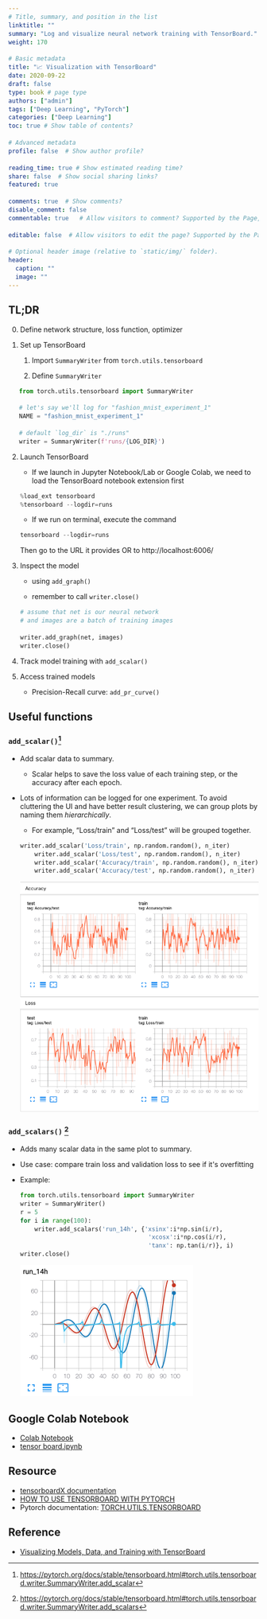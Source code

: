 ```yaml
---
# Title, summary, and position in the list
linktitle: ""
summary: "Log and visualize neural network training with TensorBoard."
weight: 170

# Basic metadata
title: "📈 Visualization with TensorBoard"
date: 2020-09-22
draft: false
type: book # page type
authors: ["admin"]
tags: ["Deep Learning", "PyTorch"]
categories: ["Deep Learning"]
toc: true # Show table of contents?

# Advanced metadata
profile: false  # Show author profile?

reading_time: true # Show estimated reading time?
share: false  # Show social sharing links?
featured: true

comments: true  # Show comments?
disable_comment: false
commentable: true   # Allow visitors to comment? Supported by the Page, Post, and Docs content types.

editable: false  # Allow visitors to edit the page? Supported by the Page, Post, and Docs content types.

# Optional header image (relative to `static/img/` folder).
header:
  caption: ""
  image: ""
---
```


## TL;DR

0. Define network structure, loss function, optimizer

1. Set up TensorBoard

   1. Import `SummaryWriter` from `torch.utils.tensorboard`

   2. Define `SummaryWriter`

   
```python
   from torch.utils.tensorboard import SummaryWriter
   
   # let's say we'll log for "fashion_mnist_experiment_1"
   NAME = "fashion_mnist_experiment_1"
   
   # default `log_dir` is "./runs"
   writer = SummaryWriter(f'runs/{LOG_DIR}')
   ```
   
2. Launch TensorBoard

   - If we launch in Jupyter Notebook/Lab or Google Colab, we need to load the TensorBoard notebook extension first

   ```python
   %load_ext tensorboard
   %tensorboard --logdir=runs
   ```

   - If we run on terminal, execute the command

   ```python
   tensorboard --logdir=runs
   ```

   Then go to the URL it provides OR to http://localhost:6006/

3. Inspect the model 

   - using `add_graph()` 

   - remember to call `writer.close()`

   

   ```python
   # assume that net is our neural network
   # and images are a batch of training images
   
   writer.add_graph(net, images)
   writer.close()
   ```

4. Track model training with `add_scalar()`

5. Access trained models

   - Precision-Recall curve: `add_pr_curve()`




## Useful functions

### `add_scalar()`[^1]

- Add scalar data to summary.

  - Scalar helps to save the loss value of each training step, or the accuracy after each epoch.

- Lots of information can be logged for one experiment. To avoid cluttering the UI and have better result clustering, we can group plots by naming them *hierarchically*. 

  - For example, “Loss/train” and “Loss/test” will be grouped together.

  ```python
  writer.add_scalar('Loss/train', np.random.random(), n_iter)
      writer.add_scalar('Loss/test', np.random.random(), n_iter)
      writer.add_scalar('Accuracy/train', np.random.random(), n_iter)
      writer.add_scalar('Accuracy/test', np.random.random(), n_iter)
  ```

  <img src="https://raw.githubusercontent.com/EckoTan0804/upic-repo/master/uPic/hier_tags.png" alt="_images/hier_tags.png" style="zoom:80%;" />

### `add_scalars()` [^2]

- Adds many scalar data in the same plot to summary. 

- Use case: compare train loss and validation loss to see if it's overfitting

- Example:

  ```python
  from torch.utils.tensorboard import SummaryWriter
  writer = SummaryWriter()
  r = 5
  for i in range(100):
      writer.add_scalars('run_14h', {'xsinx':i*np.sin(i/r),
                                      'xcosx':i*np.cos(i/r),
                                      'tanx': np.tan(i/r)}, i)
  writer.close()
  ```

  <img src="https://raw.githubusercontent.com/EckoTan0804/upic-repo/master/uPic/add_scalars.png" alt="_images/add_scalars.png" style="zoom:50%;" />



## Google Colab Notebook

- [Colab Notebook](https://colab.research.google.com/drive/16Qsog13Ehj6CWFb4q5VP5GFoKfeoFIlb?authuser=1)
- [tensor board.ipynb](https://colab.research.google.com/drive/1U_htRSmqZFAPKwZ3xoMWixvWHfxPYXPL#scrollTo=kv59lFDZYbwR)

## Resource

- [tensorboardX documentation](https://tensorboardx.readthedocs.io/en/latest/index.html)
- [HOW TO USE TENSORBOARD WITH PYTORCH](https://pytorch.org/tutorials/recipes/recipes/tensorboard_with_pytorch.html)
- Pytorch documentation: [TORCH.UTILS.TENSORBOARD](https://pytorch.org/docs/stable/tensorboard.html)

## Reference

- [Visualizing Models, Data, and Training with TensorBoard](https://pytorch.org/tutorials/intermediate/tensorboard_tutorial.html#)

[^1]: https://pytorch.org/docs/stable/tensorboard.html#torch.utils.tensorboard.writer.SummaryWriter.add_scalar
[^2]: https://pytorch.org/docs/stable/tensorboard.html#torch.utils.tensorboard.writer.SummaryWriter.add_scalars
